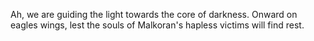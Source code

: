 Ah, we are guiding the light towards the core of darkness. Onward on eagles wings, lest the souls of Malkoran's hapless victims will find rest.
